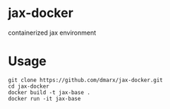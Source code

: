 # jax-docker
containerized jax environment

# Usage

```
git clone https://github.com/dmarx/jax-docker.git
cd jax-docker
docker build -t jax-base .
docker run -it jax-base
```
